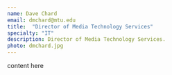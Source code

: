 ```yaml
---
name: Dave Chard
email: dmchard@mtu.edu
title:  "Director of Media Technology Services"
specialty: "IT"
description: Director of Media Technology Services.
photo: dmchard.jpg
---
```

content here
